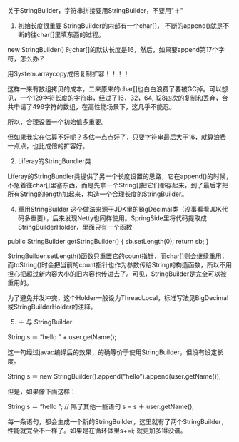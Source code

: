 关于StringBuilder，字符串拼接要用StringBuilder，不要用"＋"

1. 初始长度很重要
StringBuilder的内部有一个char[]， 不断的append()就是不断的往char[]里填东西的过程。

new StringBuilder() 时char[]的默认长度是16，然后，如果要append第17个字符，怎么办？

用System.arraycopy成倍复制扩容！！！！

这样一来有数组拷贝的成本，二来原来的char[]也白白浪费了要被GC掉。可以想见，一个129字符长度的字符串，经过了16，32，64, 128四次的复制和丢弃，合共申请了496字符的数组，在高性能场景下，这几乎不能忍。

所以，合理设置一个初始值多重要。

但如果我实在估算不好呢？多估一点点好了，只要字符串最后大于16，就算浪费一点点，也比成倍的扩容好。

2. Liferay的StringBundler类

Liferay的StringBundler类提供了另一个长度设置的思路，它在append()的时候，不急着往char[]里塞东西，而是先拿一个String[]把它们都存起来，到了最后才把所有String的length加起来，构造一个合理长度的StringBuilder。

4. 重用StringBuilder
这个做法来源于JDK里的BigDecimal类（没事看看JDK代码多重要），后来发现Netty也同样使用。SpringSide里将代码提取成StringBuilderHolder，里面只有一个函数

public StringBuilder getStringBuilder() {
sb.setLength(0);
return sb;
}

StringBuilder.setLength()函数只重置它的count指针，而char[]则会继续重用，而toString()时会把当前的count指针也作为参数传给String的构造函数，所以不用担心把超过新内容大小的旧内容也传进去了。可见，StringBuilder是完全可以被重用的。

为了避免并发冲突，这个Holder一般设为ThreadLocal，标准写法见BigDecimal或StringBuilderHolder的注释。

5. ＋ 与 StringBuilder

String s ＝ “hello ” + user.getName();

这一句经过javac编译后的效果，的确等价于使用StringBuilder，但没有设定长度。

String s ＝ new StringBuilder().append(“hello”).append(user.getName());

但是，如果像下面这样：

String s ＝ “hello ”;
// 隔了其他一些语句
s = s ＋ user.getName();

每一条语句，都会生成一个新的StringBuilder，这里就有了两个StringBuilder，性能就完全不一样了。如果是在循环体里s+=i; 就更加多得没谱。
